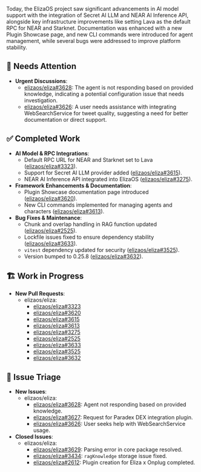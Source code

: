 Today, the ElizaOS project saw significant advancements in AI model support with the integration of Secret AI LLM and NEAR AI Inference API, alongside key infrastructure improvements like setting Lava as the default RPC for NEAR and Starknet. Documentation was enhanced with a new Plugin Showcase page, and new CLI commands were introduced for agent management, while several bugs were addressed to improve platform stability.

## 🚨 Needs Attention
- **Urgent Discussions**:
    - [elizaos/eliza#3628](https://github.com/elizaos/eliza/issues/3628): The agent is not responding based on provided knowledge, indicating a potential configuration issue that needs investigation.
    - [elizaos/eliza#3626](https://github.com/elizaos/eliza/issues/3626): A user needs assistance with integrating WebSearchService for tweet quality, suggesting a need for better documentation or direct support.

## ✅ Completed Work
- **AI Model & RPC Integrations**:
    - Default RPC URL for NEAR and Starknet set to Lava ([elizaos/eliza#3323](https://github.com/elizaos/eliza/pull/3323)).
    - Support for Secret AI LLM provider added ([elizaos/eliza#3615](https://github.com/elizaos/eliza/pull/3615)).
    - NEAR AI Inference API integrated into ElizaOS ([elizaos/eliza#3275](https://github.com/elizaos/eliza/pull/3275)).
- **Framework Enhancements & Documentation**:
    - Plugin Showcase documentation page introduced ([elizaos/eliza#3620](https://github.com/elizaos/eliza/pull/3620)).
    - New CLI commands implemented for managing agents and characters ([elizaos/eliza#3613](https://github.com/elizaos/eliza/pull/3613)).
- **Bug Fixes & Maintenance**:
    - Chunk and overlap handling in RAG function updated ([elizaos/eliza#2525](https://github.com/elizaos/eliza/pull/2525)).
    - Lockfile issues fixed to ensure dependency stability ([elizaos/eliza#3633](https://github.com/elizaos/eliza/pull/3633)).
    - `vitest` dependency updated for security ([elizaos/eliza#3525](https://github.com/elizaos/eliza/pull/3525)).
    - Version bumped to 0.25.8 ([elizaos/eliza#3632](https://github.com/elizaos/eliza/pull/3632)).

## 🏗️ Work in Progress
- **New Pull Requests**:
    - elizaos/eliza:
        - [elizaos/eliza#3323](https://github.com/elizaos/eliza/pull/3323)
        - [elizaos/eliza#3620](https://github.com/elizaos/eliza/pull/3620)
        - [elizaos/eliza#3615](https://github.com/elizaos/eliza/pull/3615)
        - [elizaos/eliza#3613](https://github.com/elizaos/eliza/pull/3613)
        - [elizaos/eliza#3275](https://github.com/elizaos/eliza/pull/3275)
        - [elizaos/eliza#2525](https://github.com/elizaos/eliza/pull/2525)
        - [elizaos/eliza#3633](https://github.com/elizaos/eliza/pull/3633)
        - [elizaos/eliza#3525](https://github.com/elizaos/eliza/pull/3525)
        - [elizaos/eliza#3632](https://github.com/elizaos/eliza/pull/3632)

## 🐞 Issue Triage
- **New Issues**:
    - elizaos/eliza:
        - [elizaos/eliza#3628](https://github.com/elizaos/eliza/issues/3628): Agent not responding based on provided knowledge.
        - [elizaos/eliza#3627](https://github.com/elizaos/eliza/issues/3627): Request for Paradex DEX integration plugin.
        - [elizaos/eliza#3626](https://github.com/elizaos/eliza/issues/3626): User seeks help with WebSearchService usage.
- **Closed Issues**:
    - elizaos/eliza:
        - [elizaos/eliza#3629](https://github.com/elizaos/eliza/issues/3629): Parsing error in core package resolved.
        - [elizaos/eliza#3434](https://github.com/elizaos/eliza/issues/3434): `ragKnowledge` storage issue fixed.
        - [elizaos/eliza#2612](https://github.com/elizaos/eliza/issues/2612): Plugin creation for Eliza x Onplug completed.